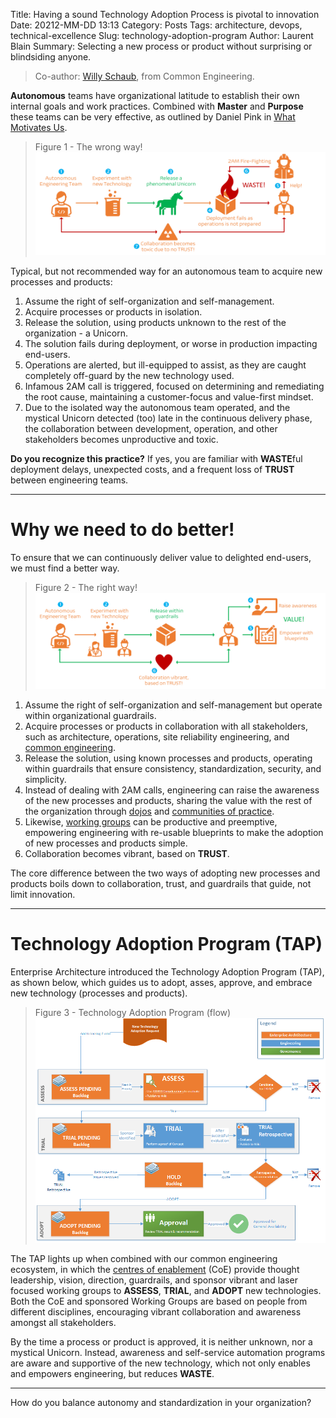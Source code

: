 Title: Having a sound Technology Adoption Process is pivotal to innovation
Date: 20212-MM-DD 13:13
Category: Posts
Tags: architecture, devops, technical-excellence
Slug: technology-adoption-program
Author: Laurent Blain
Summary: Selecting a new process or product without surprising or blindsiding anyone.

> Co-author: [Willy Schaub](https://wsbctechnicalblog.github.io/author/willy-peter-schaub.html), from Common Engineering.

**Autonomous** teams have organizational latitude to establish their own internal goals and work practices. Combined with **Master** and **Purpose** these teams can be very effective, as outlined by Daniel Pink in [What Motivates Us](https://www.bing.com/videos/search?q=Drive%3a+The+Surprising+Truth+About+What+Motivates+Us).

> Figure 1 - The wrong way!
> ![Waste](../images/technology-adoption-program-1.png)

Typical, but not recommended way for an autonomous team to acquire new processes and products:

1. Assume the right of self-organization and self-management.
2. Acquire processes or products in isolation.
3. Release the solution, using products unknown to the rest of the organization - a Unicorn.
4. The solution fails during deployment, or worse in production impacting end-users.
5. Operations are alerted, but ill-equipped to assist, as they are caught completely off-guard by the new technology used.
6. Infamous 2AM call is triggered, focused on determining and remediating the root cause, maintaining a customer-focus and value-first mindset.
7. Due to the isolated way the autonomous team operated, and the mystical Unicorn detected (too) late in the continuous delivery phase, the collaboration between development, operation, and other stakeholders becomes unproductive and toxic.

**Do you recognize this practice?** If yes, you are familiar with **WASTE**ful deployment delays, unexpected costs, and a frequent loss of **TRUST** between engineering teams.

---

# Why we need to do better!

To ensure that we can continuously deliver value to delighted end-users, we must find a better way.

> Figure 2 - The right way!
> ![Value](../images/technology-adoption-program-2.png)

1. Assume the right of self-organization and self-management but operate within organizational guardrails.
2. Acquire processes or products in collaboration with all stakeholders, such as architecture, operations, site reliability engineering, and [common engineering](https://wsbctechnicalblog.github.io/common-engineering-journal-2.html).
3. Release the solution, using known processes and products, operating within guardrails that ensure consistency, standardization, security, and simplicity.
4. Instead of dealing with 2AM calls, engineering can raise the awareness of the new processes and products, sharing the value with the rest of the organization through [dojos](https://wsbctechnicalblog.github.io/dojo-events.html) and [communities of practice](https://wsbctechnicalblog.github.io/ceremony-community-of-practice.html).
5. Likewise, [working groups](https://wsbctechnicalblog.github.io/ceremony-working-group.html) can be productive and preemptive, empowering engineering with re-usable blueprints to make the adoption of new processes and products simple.
6. Collaboration becomes vibrant, based on **TRUST**.

The core difference between the two ways of adopting new processes and products boils down to collaboration, trust, and guardrails that guide, not limit innovation.

---

# Technology Adoption Program (TAP) 

Enterprise Architecture introduced the Technology Adoption Program (TAP), as shown below, which guides us to adopt, asses, approve, and embrace new technology (processes and products).

> Figure 3 - Technology Adoption Program (flow)
> ![Value](../images/technology-adoption-program-3.png)

The TAP lights up when combined with our common engineering ecosystem, in which the [centres of enablement](https://wsbctechnicalblog.github.io/ceremony-center-of-enablement.html) (CoE) provide thought leadership, vision, direction, guardrails, and sponsor vibrant and laser focused working groups to **ASSESS**, **TRIAL**, and **ADOPT** new technologies. Both the CoE and sponsored Working Groups are based on people from different disciplines, encouraging vibrant collaboration and awareness amongst all stakeholders.

By the time a process or product is approved, it is neither unknown, nor a mystical Unicorn. Instead, awareness and self-service automation programs are aware and supportive of the new technology, which not only enables and empowers engineering, but reduces **WASTE**.

---

How do you balance autonomy and standardization in your organization?

